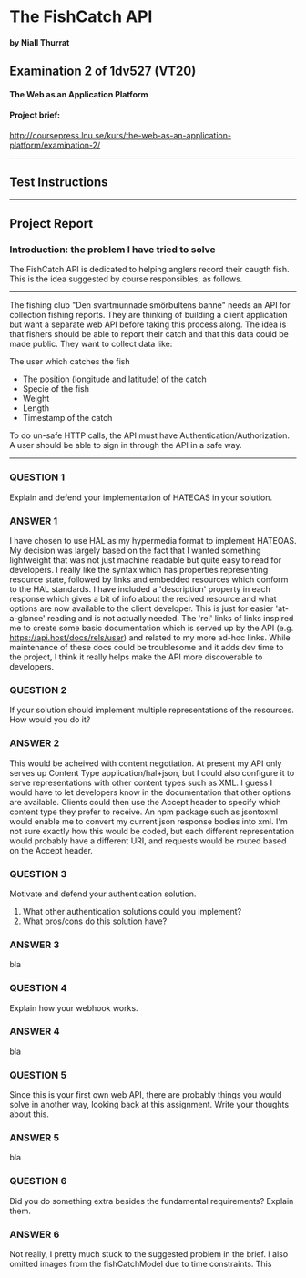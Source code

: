 
# The FishCatch API
#### by Niall Thurrat

## Examination 2 of 1dv527 (VT20)
#### The Web as an Application Platform

#### Project brief:
http://coursepress.lnu.se/kurs/the-web-as-an-application-platform/examination-2/


-----------------------------------------

## Test Instructions

-----------------------------------------

## Project Report

### Introduction: the problem I have tried to solve

The FishCatch API is dedicated to helping anglers record their caugth fish. This is the idea suggested by course responsibles, as follows. 

-- --------------
The fishing club "Den svartmunnade smörbultens banne" needs an API for collection fishing reports. They are thinking of building a client application but want a separate web API before taking this process along. The idea is that fishers should be able to report their catch and that this data could be made public. They want to collect data like:

The user which catches the fish
* The position (longitude and latitude) of the catch
* Specie of the fish
* Weight
* Length
* Timestamp of the catch

To do un-safe HTTP calls, the API must have Authentication/Authorization. A user should be able to sign in through the API in a safe way.
-- --------------

### QUESTION 1
Explain and defend your implementation of HATEOAS in your solution.

### ANSWER 1
I have chosen to use HAL as my hypermedia format to implement HATEOAS. My decision was largely based on the fact that I wanted something lightweight that was not just machine readable but quite easy to read for developers. I really like the syntax which has properties representing resource state, followed by links and embedded resources which conform to the HAL standards. I have included a 'description' property in each response which gives a bit of info about the recived resource and what options are now available to the client developer. This is just for easier 'at-a-glance' reading and is not actually needed. The 'rel' links of links inspired me to create some basic documentation which is served up by the API (e.g. https://api.host/docs/rels/user) and related to my more ad-hoc links. While maintenance of these docs could be troublesome and it adds dev time to the project, I think it really helps make the API more discoverable to developers.

### QUESTION 2
If your solution should implement multiple representations of the resources. How would you do it?

### ANSWER 2
This would be acheived with content negotiation. At present my API only serves up Content Type application/hal+json, but I could also configure it to serve representations with other content types such as XML. I guess I would have to let developers know in the documentation that other options are available. Clients could then use the Accept header to specify which content type they prefer to receive. An npm package such as jsontoxml would enable me to convert my current json response bodies into xml. I'm not sure exactly how this would be coded, but each different representation would probably have a different URI, and requests would be routed based on the Accept header.

### QUESTION 3
Motivate and defend your authentication solution.
1. What other authentication solutions could you implement?
2. What pros/cons do this solution have?

### ANSWER 3
bla

### QUESTION 4
Explain how your webhook works.

### ANSWER 4
bla

### QUESTION 5
Since this is your first own web API, there are probably things you would solve in another way, looking back at this assignment. Write your thoughts about this.

### ANSWER 5
bla

### QUESTION 6
Did you do something extra besides the fundamental requirements? Explain them.

### ANSWER 6
Not really, I pretty much stuck to the suggested problem in the brief. I also omitted images from the fishCatchModel due to time constraints. This 

